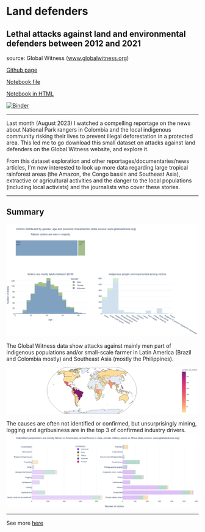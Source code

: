 # Land defenders
## Lethal attacks against land and environmental defenders between 2012 and 2021
source: Global Witness (www.globalwitness.org)

[Github page](https://Elle-est-au-nord.github.io/explore-datasets/)

[Notebook file](https://github.com/Elle-est-au-nord/explore-datasets/blob/main/land_defenders/land-defenders.ipynb)

[Notebook in HTML](https://elle-est-au-nord.github.io/explore-datasets/land_defenders/land-defenders.html)

[![Binder](https://mybinder.org/badge_logo.svg)](https://mybinder.org/v2/gh/Elle-est-au-nord/explore-datasets/HEAD?urlpath=voila%2Frender%2Fland_defenders%2Fland-defenders.ipynb)

___

Last month (August 2023) I watched a compelling reportage on the news about National Park rangers in Colombia and the local indigenous community risking their lives to prevent illegal deforestation in a protected area.
This led me to go download this small dataset on attacks against land defenders on the Global Witness website, and explore it.

From this dataset exploration and other reportages/documentaries/news articles, I'm now interested to look up more data regarding large tropical rainforest areas (the Amazon, the Congo bassin and Southeast Asia), extractive or agricultural activities and the danger to the local populations (including local activists) and the journalists who cover these stories.

___

## Summary

![Gender, age and characteristics of the victims](img/subplot_fig1_2_3.png)

The Global Witness data show attacks against mainly men part of indigenous populations and/or small-scale farmer in Latin America (Brazil and Colombia mostly) and Southeast Asia (mostly the Philippines).

![Locations of attacks](img/choropleth_countries.png)

The causes are often not identified or confirmed, but unsurprisingly mining, logging and agribusiness are in the top 3 of confirmed industry drivers.
![Causes and perpetrators](img/subplot_fig8_9.png)

___

See more [here](https://Elle-est-au-nord.github.io/explore-datasets/)